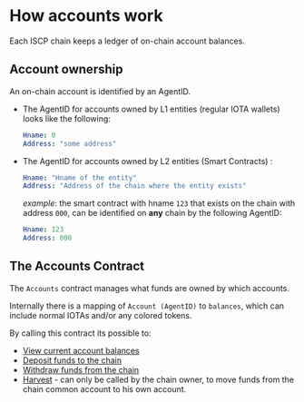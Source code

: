 # How accounts work

Each ISCP chain keeps a ledger of on-chain account balances.

## Account ownership

An on-chain account is identified by an AgentID.

- The AgentID for accounts owned by L1 entities (regular IOTA wallets) looks like the following:

    ```yaml
    Hname: 0
    Address: "some address"
    ```

- The AgentID for accounts owned by L2 entities (Smart Contracts) :

    ```yaml
    Hname: "Hname of the entity"
    Address: "Address of the chain where the entity exists"
    ```

    _example_: the smart contract with hname `123` that exists on the chain with address `000`, can be identified on **any** chain by the following AgentID:

    ```yaml
    Hname: 123
    Address: 000
    ```

## The Accounts Contract

The `Accounts` contract manages what funds are owned by which accounts.

Internally there is a mapping of `Account (AgentID)` to `balances`, which can include normal IOTAs and/or any colored tokens.

By calling this contract its possible to:

- [View current account balances](./accounts-views.mdx)
- [Deposit funds to the chain](./accounts-deposit.mdx)
- [Withdraw funds from the chain](./accounts-withdraw.mdx)
- [Harvest](./accounts-common-account.mdx) - can only be called by the chain owner, to move funds from the chain common account to his own account.
